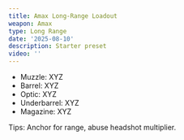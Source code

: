 ```yaml
---
title: Amax Long-Range Loadout
weapon: Amax
type: Long Range
date: '2025-08-10'
description: Starter preset
video: ''
---
```


- Muzzle: XYZ
- Barrel: XYZ
- Optic: XYZ
- Underbarrel: XYZ
- Magazine: XYZ

Tips: Anchor for range, abuse headshot multiplier.
